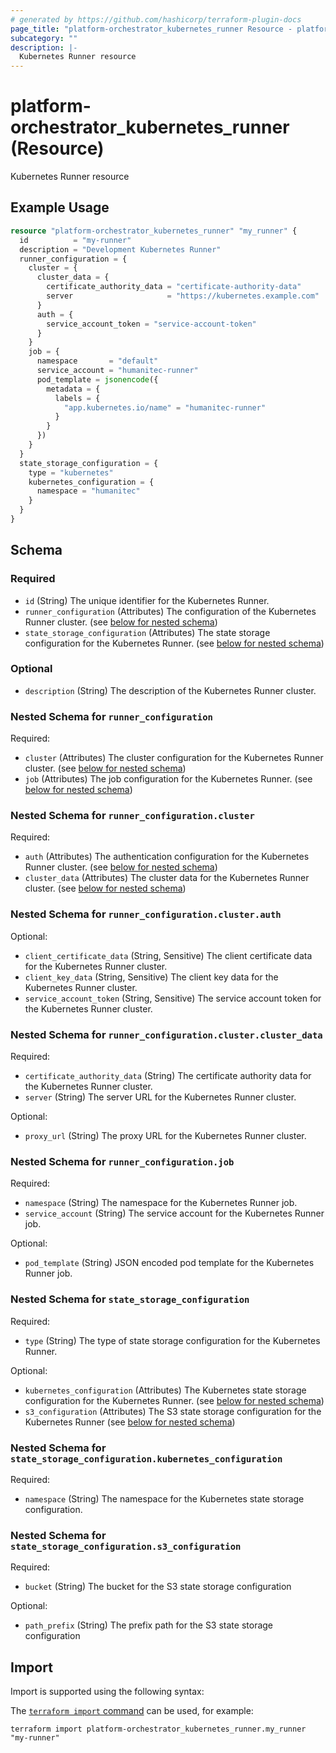 ```yaml
---
# generated by https://github.com/hashicorp/terraform-plugin-docs
page_title: "platform-orchestrator_kubernetes_runner Resource - platform-orchestrator"
subcategory: ""
description: |-
  Kubernetes Runner resource
---
```


# platform-orchestrator_kubernetes_runner (Resource)

Kubernetes Runner resource

## Example Usage

```terraform
resource "platform-orchestrator_kubernetes_runner" "my_runner" {
  id          = "my-runner"
  description = "Development Kubernetes Runner"
  runner_configuration = {
    cluster = {
      cluster_data = {
        certificate_authority_data = "certificate-authority-data"
        server                     = "https://kubernetes.example.com"
      }
      auth = {
        service_account_token = "service-account-token"
      }
    }
    job = {
      namespace       = "default"
      service_account = "humanitec-runner"
      pod_template = jsonencode({
        metadata = {
          labels = {
            "app.kubernetes.io/name" = "humanitec-runner"
          }
        }
      })
    }
  }
  state_storage_configuration = {
    type = "kubernetes"
    kubernetes_configuration = {
      namespace = "humanitec"
    }
  }
}
```

<!-- schema generated by tfplugindocs -->
## Schema

### Required

- `id` (String) The unique identifier for the Kubernetes Runner.
- `runner_configuration` (Attributes) The configuration of the Kubernetes Runner cluster. (see [below for nested schema](#nestedatt--runner_configuration))
- `state_storage_configuration` (Attributes) The state storage configuration for the Kubernetes Runner. (see [below for nested schema](#nestedatt--state_storage_configuration))

### Optional

- `description` (String) The description of the Kubernetes Runner cluster.

<a id="nestedatt--runner_configuration"></a>
### Nested Schema for `runner_configuration`

Required:

- `cluster` (Attributes) The cluster configuration for the Kubernetes Runner cluster. (see [below for nested schema](#nestedatt--runner_configuration--cluster))
- `job` (Attributes) The job configuration for the Kubernetes Runner. (see [below for nested schema](#nestedatt--runner_configuration--job))

<a id="nestedatt--runner_configuration--cluster"></a>
### Nested Schema for `runner_configuration.cluster`

Required:

- `auth` (Attributes) The authentication configuration for the Kubernetes Runner cluster. (see [below for nested schema](#nestedatt--runner_configuration--cluster--auth))
- `cluster_data` (Attributes) The cluster data for the Kubernetes Runner cluster. (see [below for nested schema](#nestedatt--runner_configuration--cluster--cluster_data))

<a id="nestedatt--runner_configuration--cluster--auth"></a>
### Nested Schema for `runner_configuration.cluster.auth`

Optional:

- `client_certificate_data` (String, Sensitive) The client certificate data for the Kubernetes Runner cluster.
- `client_key_data` (String, Sensitive) The client key data for the Kubernetes Runner cluster.
- `service_account_token` (String, Sensitive) The service account token for the Kubernetes Runner cluster.


<a id="nestedatt--runner_configuration--cluster--cluster_data"></a>
### Nested Schema for `runner_configuration.cluster.cluster_data`

Required:

- `certificate_authority_data` (String) The certificate authority data for the Kubernetes Runner cluster.
- `server` (String) The server URL for the Kubernetes Runner cluster.

Optional:

- `proxy_url` (String) The proxy URL for the Kubernetes Runner cluster.



<a id="nestedatt--runner_configuration--job"></a>
### Nested Schema for `runner_configuration.job`

Required:

- `namespace` (String) The namespace for the Kubernetes Runner job.
- `service_account` (String) The service account for the Kubernetes Runner job.

Optional:

- `pod_template` (String) JSON encoded pod template for the Kubernetes Runner job.



<a id="nestedatt--state_storage_configuration"></a>
### Nested Schema for `state_storage_configuration`

Required:

- `type` (String) The type of state storage configuration for the Kubernetes Runner.

Optional:

- `kubernetes_configuration` (Attributes) The Kubernetes state storage configuration for the Kubernetes Runner. (see [below for nested schema](#nestedatt--state_storage_configuration--kubernetes_configuration))
- `s3_configuration` (Attributes) The S3 state storage configuration for the Kubernetes Runner (see [below for nested schema](#nestedatt--state_storage_configuration--s3_configuration))

<a id="nestedatt--state_storage_configuration--kubernetes_configuration"></a>
### Nested Schema for `state_storage_configuration.kubernetes_configuration`

Required:

- `namespace` (String) The namespace for the Kubernetes state storage configuration.


<a id="nestedatt--state_storage_configuration--s3_configuration"></a>
### Nested Schema for `state_storage_configuration.s3_configuration`

Required:

- `bucket` (String) The bucket for the S3 state storage configuration

Optional:

- `path_prefix` (String) The prefix path for the S3 state storage configuration

## Import

Import is supported using the following syntax:

The [`terraform import` command](https://developer.hashicorp.com/terraform/cli/commands/import) can be used, for example:

```shell
terraform import platform-orchestrator_kubernetes_runner.my_runner "my-runner"
```
